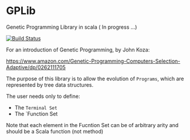 # GPLib
Genetic Programming Library in scala ( In progress ...)

[![Build Status](https://travis-ci.org/raufer/GPLib.svg?branch=master)](https://travis-ci.org/raufer/GPLib)

For an introduction of Genetic Programming, by John Koza:

https://www.amazon.com/Genetic-Programming-Computers-Selection-Adaptive/dp/0262111705

The purpose of this library is to allow the evolution of `Programs`, which are represented by tree data structures.

The user needs only to define:
- The `Terminal Set`
- The `Function Set

Note that each element in the Fucntion Set can be of arbitrary arity and should be a Scala function (not method)
